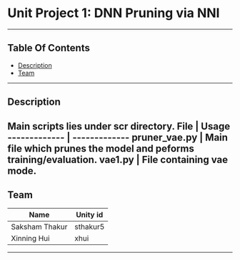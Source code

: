 # Unit Project 1: DNN Pruning via NNI
----
## Table Of Contents
- [Description](#description)
- [Team](#team)
----
## Description
Main scripts lies under scr directory.
File  | Usage
------------- | -------------
pruner_vae.py  | Main file which prunes the model and peforms training/evaluation.
vae1.py | File containing vae mode.
----

## Team
Name  | Unity id
------------- | -------------
Saksham Thakur  | sthakur5
Xinning Hui | xhui
---

